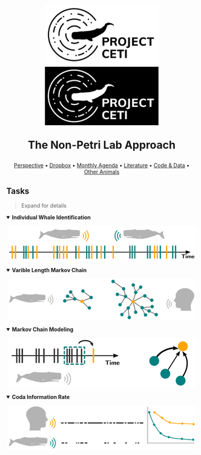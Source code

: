 <h1 align="center">
  <img src="Images/ceti_logo_day.png#gh-light-mode-only"  width="300">
  <img src="Images/ceti_logo_night.png#gh-dark-mode-only"  width="300">
  <p>The Non-Petri Lab Approach</p>
</h1>

<p align="center">
  <a href="https://docs.google.com/document/d/1LbYd3GpuVc3RHJjNKdX-tpS8K7UfwmgDJSfb_sWHdyc/edit">Perspective</a> •
  <a href="https://www.dropbox.com/sh/6qqok1j6ma9jl2w/AABv0H6nryZOvHbFt0CVCySya?dl=0">Dropbox</a> •
  <a href="https://docs.google.com/document/d/13n4-3t70HZsvDpl_a2F-aijfi6leenky4wJN7Z8dJkM/edit">Monthly Agenda</a> •
  <a href="https://github.com/Antonio-Leitao/CETI/tree/main/Literature">Literature</a> •
  <a href="https://docs.google.com/document/d/13n4-3t70HZsvDpl_a2F-aijfi6leenky4wJN7Z8dJkM/edit">Code & Data</a> •
  <a href="https://github.com/earthspecies/library">Other Animals</a>
</p>

## Tasks

> Expand for details
<details open>
  <summary>
    <strong>Individual Whale Identification</strong>
  </summary>
  <p align="center">
  <img src="Images/whale_id/whale_id_logo.png" width="500"/>
</details>


<details open>
  <summary>
    <strong>Varible Length Markov Chain</strong>
  </summary>
  <p align="center">
  <img src="Images/vlmc/vlmc_logo.png" width="500"/>
  </p>
</details>

<details open>
  <summary>
    <strong>Markov Chain Modeling</strong>
  </summary>
  <p align="center">
  <img src="Images/markov_chain/markov_chain_logo.png" width="500"/>
  </p>
</details>

<details open>
  <summary>
    <strong>Coda Information Rate</strong>
  </summary>
  <p align="center">
  <img src="Images/info_rate/info_rate_logo.png" width="500"/>
  </p>
</details>
